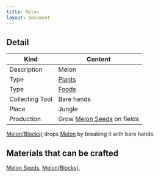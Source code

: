 ```yaml
---
title: Melon
layout: document
---
```

## Detail

|Kind|Content|
|---|---|
|Description|Melon|
|Type|[Plants](Plants)|
|Type|[Foods](Foods)|
|Collecting Tool|Bare hands|
|Place|Jungle|
|Production|Grow [Melon Seeds](Melon_Seeds) on fields|

[Melon(Blocks)](Melon(Blocks)) drops [Melon](Melon) by breaking it with bare hands.

## Materials that can be crafted

[Melon Seeds](Melon_Seeds),
[Melon(Blocks)](Melon(Blocks)),
